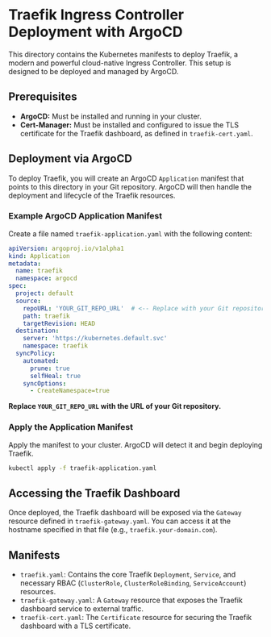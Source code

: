 # Traefik Ingress Controller Deployment with ArgoCD

This directory contains the Kubernetes manifests to deploy Traefik, a modern and powerful cloud-native Ingress Controller. This setup is designed to be deployed and managed by ArgoCD.

## Prerequisites

-   **ArgoCD:** Must be installed and running in your cluster.
-   **Cert-Manager:** Must be installed and configured to issue the TLS certificate for the Traefik dashboard, as defined in `traefik-cert.yaml`.

## Deployment via ArgoCD

To deploy Traefik, you will create an ArgoCD `Application` manifest that points to this directory in your Git repository. ArgoCD will then handle the deployment and lifecycle of the Traefik resources.

### Example ArgoCD Application Manifest

Create a file named `traefik-application.yaml` with the following content:

```yaml
apiVersion: argoproj.io/v1alpha1
kind: Application
metadata:
  name: traefik
  namespace: argocd
spec:
  project: default
  source:
    repoURL: 'YOUR_GIT_REPO_URL'  # <-- Replace with your Git repository URL
    path: traefik
    targetRevision: HEAD
  destination:
    server: 'https://kubernetes.default.svc'
    namespace: traefik
  syncPolicy:
    automated:
      prune: true
      selfHeal: true
    syncOptions:
      - CreateNamespace=true
```

**Replace `YOUR_GIT_REPO_URL` with the URL of your Git repository.**

### Apply the Application Manifest

Apply the manifest to your cluster. ArgoCD will detect it and begin deploying Traefik.

```bash
kubectl apply -f traefik-application.yaml
```

## Accessing the Traefik Dashboard

Once deployed, the Traefik dashboard will be exposed via the `Gateway` resource defined in `traefik-gateway.yaml`. You can access it at the hostname specified in that file (e.g., `traefik.your-domain.com`).

## Manifests

-   `traefik.yaml`: Contains the core Traefik `Deployment`, `Service`, and necessary RBAC (`ClusterRole`, `ClusterRoleBinding`, `ServiceAccount`) resources.
-   `traefik-gateway.yaml`: A `Gateway` resource that exposes the Traefik dashboard service to external traffic.
-   `traefik-cert.yaml`: The `Certificate` resource for securing the Traefik dashboard with a TLS certificate.
